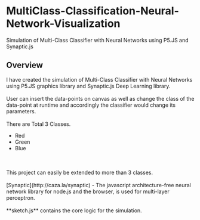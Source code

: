# MultiClass-Classification-Neural-Network-Visualization
 Simulation of Multi-Class Classifier with Neural Networks using P5.JS and Synaptic.js

## Overview
I have created the simulation of Multi-Class Classifier with Neural Networks using P5.JS graphics library and Synaptic.js Deep Learning library.
<br>
<br>
User can insert the data-points on canvas as well as change the class of the data-point at runtime and accordingly the classifier would change its parameters.
<br>
<br>
There are Total 3 Classes.
 - Red
 - Green
 - Blue
<br>
<br>
This project can easily be extended to more than 3 classes.
<br>
<br>
[Synaptic](http://caza.la/synaptic) - The javascript architecture-free neural network library for node.js and the browser, is used for multi-layer perceptron.
<br>
<br>
**sketch.js** contains the core logic for the simulation.
